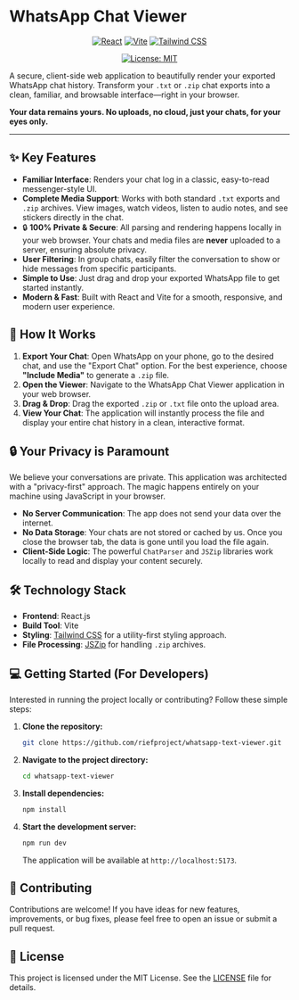# WhatsApp Chat Viewer

<center>

[![React](https://img.shields.io/badge/React-20232A?style=for-the-badge&logo=react&logoColor=61DAFB)](https://reactjs.org/)
[![Vite](https://img.shields.io/badge/Vite-B73BFE?style=for-the-badge&logo=vite&logoColor=FFD62E)](https://vitejs.dev/)
[![Tailwind CSS](https://img.shields.io/badge/Tailwind_CSS-38B2AC?style=for-the-badge&logo=tailwind-css&logoColor=white)](https://tailwindcss.com/)

[![License: MIT](https://img.shields.io/badge/License-MIT-yellow.svg)](https://opensource.org/licenses/MIT)

</center>

A secure, client-side web application to beautifully render your exported WhatsApp chat history. Transform your `.txt` or `.zip` chat exports into a clean, familiar, and browsable interface—right in your browser.

**Your data remains yours. No uploads, no cloud, just your chats, for your eyes only.**

---

## ✨ Key Features

-   **Familiar Interface**: Renders your chat log in a classic, easy-to-read messenger-style UI.
-   **Complete Media Support**: Works with both standard `.txt` exports and `.zip` archives. View images, watch videos, listen to audio notes, and see stickers directly in the chat.
-   🔒 **100% Private & Secure**: All parsing and rendering happens locally in your web browser. Your chats and media files are **never** uploaded to a server, ensuring absolute privacy.
-   **User Filtering**: In group chats, easily filter the conversation to show or hide messages from specific participants.
-   **Simple to Use**: Just drag and drop your exported WhatsApp file to get started instantly.
-   **Modern & Fast**: Built with React and Vite for a smooth, responsive, and modern user experience.

## 🚀 How It Works

1.  **Export Your Chat**: Open WhatsApp on your phone, go to the desired chat, and use the "Export Chat" option. For the best experience, choose **"Include Media"** to generate a `.zip` file.
2.  **Open the Viewer**: Navigate to the WhatsApp Chat Viewer application in your web browser.
3.  **Drag & Drop**: Drag the exported `.zip` or `.txt` file onto the upload area.
4.  **View Your Chat**: The application will instantly process the file and display your entire chat history in a clean, interactive format.

## 🔒 Your Privacy is Paramount

We believe your conversations are private. This application was architected with a "privacy-first" approach. The magic happens entirely on your machine using JavaScript in your browser.

-   **No Server Communication**: The app does not send your data over the internet.
-   **No Data Storage**: Your chats are not stored or cached by us. Once you close the browser tab, the data is gone until you load the file again.
-   **Client-Side Logic**: The powerful `ChatParser` and `JSZip` libraries work locally to read and display your content securely.

## 🛠️ Technology Stack

-   **Frontend**: React.js
-   **Build Tool**: Vite
-   **Styling**: [Tailwind CSS](https://tailwindcss.com/) for a utility-first styling approach.
-   **File Processing**: [JSZip](https://stuk.github.io/jszip/) for handling `.zip` archives.

## 💻 Getting Started (For Developers)

Interested in running the project locally or contributing? Follow these simple steps:

1.  **Clone the repository:**
    ```bash
    git clone https://github.com/riefproject/whatsapp-text-viewer.git
    ```
2.  **Navigate to the project directory:**
    ```bash
    cd whatsapp-text-viewer
    ```
3.  **Install dependencies:**
    ```bash
    npm install
    ```
4.  **Start the development server:**
    ```bash
    npm run dev
    ```
    The application will be available at `http://localhost:5173`.

## 🤝 Contributing

Contributions are welcome! If you have ideas for new features, improvements, or bug fixes, please feel free to open an issue or submit a pull request.

## 📄 License

This project is licensed under the MIT License. See the [LICENSE](LICENSE) file for details.
